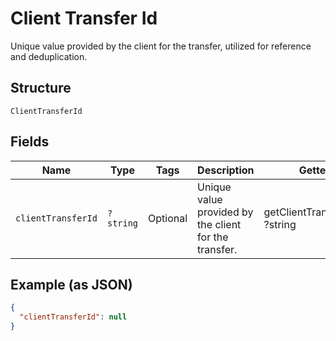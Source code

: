 
# Client Transfer Id

Unique value provided by the client for the transfer, utilized for reference and deduplication.

## Structure

`ClientTransferId`

## Fields

| Name | Type | Tags | Description | Getter | Setter |
|  --- | --- | --- | --- | --- | --- |
| `clientTransferId` | `?string` | Optional | Unique value provided by the client for the transfer. | getClientTransferId(): ?string | setClientTransferId(?string clientTransferId): void |

## Example (as JSON)

```json
{
  "clientTransferId": null
}
```

